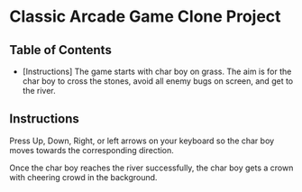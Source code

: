 # Classic Arcade Game Clone Project

## Table of Contents

- [Instructions]
The game starts with char boy on grass. The aim is for the char boy to cross the stones, avoid all enemy bugs on screen, and get to the river.


## Instructions

Press Up, Down, Right, or left arrows on your keyboard so the char boy moves towards the corresponding direction.

Once the char boy reaches the river successfully, the char boy gets a crown with cheering crowd in the background. 

